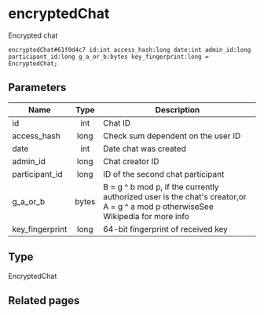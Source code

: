 # encryptedChat
Encrypted chat

```
encryptedChat#61f0d4c7 id:int access_hash:long date:int admin_id:long participant_id:long g_a_or_b:bytes key_fingerprint:long = EncryptedChat;
```

## Parameters
| Name | Type | Description |
| ---- | :----: | ----------- |
| id | int | Chat ID |
| access_hash | long | Check sum dependent on the user ID |
| date | int | Date chat was created |
| admin_id | long | Chat creator ID |
| participant_id | long | ID of the second chat participant |
| g_a_or_b | bytes | B = g ^ b mod p, if the currently authorized user is the chat's creator,or A = g ^ a mod p otherwiseSee Wikipedia for more info |
| key_fingerprint | long | 64-bit fingerprint of received key |


## Type
EncryptedChat

## Related pages
